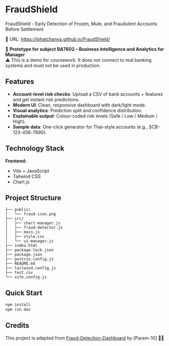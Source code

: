 # FraudShield

FraudShield - Early Detection of Frozen, Mule, and Fraudulent Accounts Before Settlement

🔗 URL: https://iphatchanya.github.io/FraudShield/

📘 **Prototype for subject BA7602 – Business Intelligence and Analytics for Manager**  
⚠️ This is a demo for coursework. It does not connect to real banking systems and must not be used in production.

## Features

- **Account-level risk checks**: Upload a CSV of bank accounts + features and get instant risk predictions.
- **Modern UI**: Clean, responsive dashboard with dark/light mode.
- **Visual analytics**: Prediction split and confidence distribution.
- **Explainable output**: Colour-coded risk levels (Safe / Low / Medium / High).
- **Sample data**: One-click generator for Thai-style accounts (e.g., SCB-123-456-7890).

## Technology Stack

**Frontend:**
- Vite + JavaScript
- Tailwind CSS
- Chart.js


## Project Structure

```
├── public/
│   └── fraud-icon.png
├── src/
│   ├── chart-manager.js
│   ├── fraud-detector.js
│   ├── main.js
│   ├── style.css
│   └── ui-manager.js
├── index.html
├── package-lock.json
├── package.json
├── postcss.config.js
├── README.md
├── tailwind.config.js
├── test.csv
└── vite.config.js
```

## Quick Start

```bash
npm install
npm run dev
```


## Credits
This project is adapted from [Fraud-Detection-Dashboard](https://github.com/Param-10/Fraud-Detection-Dashboard) by [Param-10] 🙏🏻
